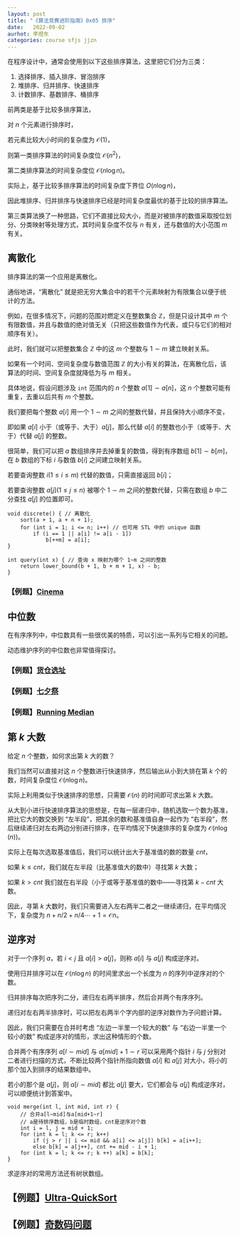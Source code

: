 ```yaml
---
layout: post
title: "《算法竞赛进阶指南》0x05 排序"
date:   2022-09-02
aurhot: 李煜东
categories: course sfjs jjzn
---
```


在程序设计中，通常会使用到以下这些排序算法，这里把它们分为三类：

1. 选择排序、插入排序、冒泡排序
2. 堆排序、归并排序、快速排序
3. 计数排序、基数排序、桶排序

前两类是基于比较多排序算法，

对 $n$ 个元素进行排序时，

若元素比较大小时间的复杂度为 $\mathcal{O}(1)$，

则第一类排序算法的时间复杂度位 $\mathcal{O}(n^2)$，

第二类排序算法的时间复杂度位 $\mathcal{O}(n \log{n})$。

实际上，基于比较多排序算法的时间复杂度下界位 $O(n \log{n})$，

因此堆排序、归并排序与快速排序已经是时间复杂度最优的基于比较的排序算法。

第三类算法换了一种思路，它们不直接比较大小，而是对被排序的数值采取按位划分、分类映射等处理方式，其时间复杂度不仅与 $n$ 有关，还与数值的大小范围 $m$ 有关。

## 离散化

排序算法的第一个应用是离散化。

通俗地讲，“离散化” 就是把无穷大集合中的若干个元素映射为有限集合以便于统计的方法。

例如，在很多情况下，问题的范围对燃定义在整数集合 $\mathbb Z$，但是只设计其中 $m$ 个有限数值，并且与数值的绝对值无关（只把这些数值作为代表，或只与它们的相对顺序有关）。

此时，我们就可以把整数集合 $\mathbb Z$ 中的这 $m$ 个整数与 $1 \sim m$ 建立映射关系。

如果有一个时间、空间复杂度与数值范围 $\mathbb Z$ 的大小有关的算法，在离散化后，该算法的时间、空间复杂度就降低为与 $m$ 相关。

具体地说，假设问题涉及 `int`  范围内的 $n$ 个整数 $a[1] \sim a[n]$，这 $n$ 个整数可能有重复，去重以后共有 $m$ 个整数。

我们要把每个整数 $a[i]$ 用一个 $1 \sim m$ 之间的整数代替，并且保持大小顺序不变，

即如果 $a[i]$ 小于（或等于、大于）$a[j]$，那么代替 $a[i]$ 的整数也小于（或等于、大于）代替 $a[j]$ 的整数。

很简单，我们可以把 $a$ 数组排序并去掉重复的数值，得到有序数组 $b[1] \sim b[m]$，在 $b$ 数组的下标 $i$ 与数值 $b[i]$ 之间建立映射关系。

若要查询整数 $i (1 \leq i \leq m)$ 代替的数值，只需直接返回 $b[i]$；

若要查询整数 $a[j] (1 \leq j \leq n)$ 被哪个 $1 \sim m$ 之间的整数代替，只需在数组 $b$ 中二分查找 $a[j]$ 的位置即可。

```
void discrete() { // 离散化
    sort(a + 1, a + n + 1);
    for (int i = 1; i <= n; i++) // 也可用 STL 中的 unique 函数
        if (i == 1 || a[i] != a[i - 1]) 
            b[++m] = a[i];
}

int query(int x) { // 查询 x 映射为哪个 1~m 之间的整数
    return lower_bound(b + 1, b + m + 1, x) - b;
}
```

### 【例题】<a href="https://lyccrius.github.io/solution/acwing/103" target="_blank">Cinema</a>

## 中位数

在有序序列中，中位数具有一些很优美的特质，可以引出一系列与它相关的问题。

动态维护序列的中位数也非常值得探讨。

### 【例题】<a href="https://lyccrius.github.io/solution/acwing/104" target="_blank">货仓选址</a>

### 【例题】<a href="https://lyccrius.github.io/solution/acwing/105" target="_blank">七夕祭</a>

### 【例题】<a href="https://lyccrius.github.io/solution/acwing/106" target="_blank">Running Median</a>

## 第 $k$ 大数

给定 $n$ 个整数，如何求出第 $k$ 大的数？

我们当然可以直接对这 $n$ 个整数进行快速排序，然后输出从小到大排在第 $k$ 个的数，时间复杂度位 $\mathcal{O}(n \log{n})$。

实际上利用类似于快速排序的思想，只需要 $\mathcal{O}(n)$ 的时间即可求出第 $k$ 大数。

从大到小进行快速排序算法的思想是，在每一层递归中，随机选取一个数为基准，把比它大的数交换到 “左半段”，把其余的数和基准值自身一起作为 “右半段”，然后继续递归对左右两边分别进行排序，在平均情况下快速排序的复杂度为 $\mathcal{O}(n \log(n))$。

实际上在每次选取基准值后，我们可以统计出大于基准值的数的数量 $cnt$，

如果 $k \leq cnt$，我们就在左半段（比基准值大的数中）寻找第 $k$ 大数；

如果 $k > cnt$ 我们就在右半段（小于或等于基准值的数中——寻找第 $k - cnt$ 大数。

因此，寻第 $k$ 大数时，我们只需要进入左右两半二者之一继续递归，在平均情况下，复杂度为 $n + n / 2 + n / 4 \cdots + 1 = \mathcal{O}{n}$。

## 逆序对

对于一个序列 $a$，若 $i < j$ 且 $a[i] > a[j]$，则称 $a[i]$ 与 $a[j]$ 构成逆序对。

使用归并排序可以在 $\mathcal{O}(n \log{n})$ 的时间里求出一个长度为 $n$ 的序列中逆序对的个数。

归并排序每次把序列二分，递归左右两半排序，然后合并两个有序序列。

递归对左右两半排序时，可以把左右两半个字内部的逆序对数作为子问题计算。

因此，我们只需要在合并时考虑 “左边一半里一个较大的数” 与 “右边一半里一个较小的数” 构成逆序对的情形，求出这种情形的个数。

合并两个有序序列 $a[l \sim mid]$ 与 $a[mid] + 1 \sim r$ 可以采用两个指针 $i$ 与 $j$ 分别对二者进行扫描的方式，不断比较两个指针所指向数值 $a[i]$ 和 $a[j]$ 对大小，将小的那个加入到排序的结果数组中。

若小的那个是 $a[j]$，则 $a[i \sim mid]$ 都比 $a[j]$ 要大，它们都会与 $a[j]$ 构成逆序对，可以顺便统计到答案中。

```
void merge(int l, int mid, int r) {
    // 合并a[l~mid]与a[mid+1~r]
    // a是待排序数组，b是临时数组，cnt是逆序对个数
    int i = l, j = mid + 1;
    for (int k = l; k <= r; k++)
        if (j > r || i <= mid && a[i] <= a[j]) b[k] = a[i++];
        else b[k] = a[j++], cnt += mid - i + 1;
    for (int k = l; k <= r; k ++) a[k] = b[k];
}
```

求逆序对的常用方法还有树状数组。

## 【例题】<a href="https://lyccrius.github.io/solution/acwing/107" target="_blank">Ultra-QuickSort</a>

## 【例题】<a href="https://lyccrius.github.io/solution/acwing/108" target="_blank">奇数码问题</a>